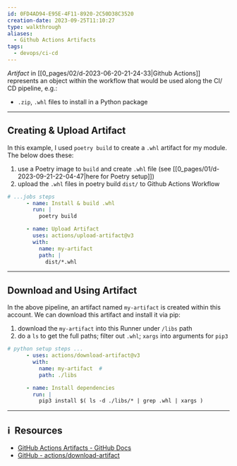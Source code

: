 ```yaml
---
id: 0FD4AD94-E95E-4F11-8920-2C50D38C3520
creation-date: 2023-09-25T11:10:27
type: walkthrough
aliases:
  - Github Actions Artifacts
tags:
  - devops/ci-cd
---
```

*Artifact* in [[0_pages/02/d-2023-06-20-21-24-33|Github Actions]] represents an object within the workflow that would be used along the CI/ CD pipeline, e.g.: 
- `.zip`, `.whl` files to install in a Python package

---
## Creating & Upload Artifact

In this example, I used `poetry build` to create a `.whl` artifact for my module. The below does these: 
1. use a Poetry image to `build` and create `.whl` file (see [[0_pages/01/d-2023-09-21-22-04-47|here for Poetry setup]])
2. upload the `.whl` files in poetry build `dist/` to Github Actions Workflow

```yaml
# ...jobs steps
      - name: Install & build .whl
        run: |
          poetry build

      - name: Upload Artifact
        uses: actions/upload-artifact@v3
        with:
          name: my-artifact
          path: |
            dist/*.whl
```

---
## Download and Using Artifact

In the above pipeline, an artifact named `my-artifact` is created within this account. We can download this artifact and install it via pip: 
1. download the `my-artifact` into this Runner under `/libs` path
2. do a `ls` to get the full paths; filter out `.whl`; `xargs` into arguments for `pip3`

```yaml
# python setup steps ...
      - uses: actions/download-artifact@v3
        with:
          name: my-artifact  # 
          path: ./libs

      - name: Install dependencies
        run: |
          pip3 install $( ls -d ./libs/* | grep .whl | xargs )
```

---
## ℹ️  Resources
- [GitHub Actions Artifacts - GitHub Docs](https://docs.github.com/en/rest/actions/artifacts?apiVersion=2022-11-28)
- [GitHub - actions/download-artifact](https://github.com/actions/download-artifact)